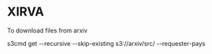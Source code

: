 # XIRVA


To download files from arxiv

s3cmd get --recursive --skip-existing s3://arxiv/src/ --requester-pays